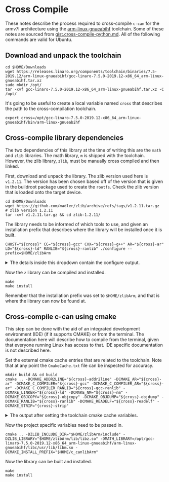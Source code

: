 # Cross Compile

These notes describe the process required to cross-compile `c-can` for the armv7l architecture 
using the [arm-linux-gnueabihf][#gneeabihf] toolchain. Some of these notes are sourced from 
[gist.cross-compile-python.md][#gist]. All of the following commands are valid for Ubuntu.

## Download and unpack the toolchain 

```angular2html
cd $HOME/Downloads
wget https://releases.linaro.org/components/toolchain/binaries/7.5-2019.12/arm-linux-gnueabihf/gcc-linaro-7.5.0-2019.12-x86_64_arm-linux-gnueabihf.tar.xz
sudo mkdir /opt/
tar -xvf gcc-linaro-7.5.0-2019.12-x86_64_arm-linux-gnueabihf.tar.xz -C /opt/
```

It's going to be useful to create a local variable named `cross` that describes the path to the cross-compilation 
toolchain. 
```angular2html
export cross=/opt/gcc-linaro-7.5.0-2019.12-x86_64_arm-linux-gnueabihf/bin/arm-linux-gnueabihf
```

## Cross-compile library dependencies

The two dependencies of this library at the time of writing this are the `math` and `zlib` libraries. The math library, 
`m` is shipped with the toolchain. However, the zlib library, `zlib`, must be manually cross compiled and then linked. 

First, download and unpack the library. The zlib version used here is `v1.2.11`. The version has been chosen based off
of the version that is given in the buildroot package used to create the `rootfs`. Check the zlib version that is 
loaded onto the target device. 
```angular2html
cd $HOME/Downloads
wget https://github.com/madler/zlib/archive/refs/tags/v1.2.11.tar.gz  # zlib version 1.2.11
tar -xvf v1.2.11.tar.gz && cd zlib-1.2.11/
```

The library needs to be informed of which tools to use, and given an installation prefix that describes where the 
library will be installed once it is built. 
```angular2html
CHOST="${cross}" CC="${cross}-gcc" CXX="${cross}-g++" AR="${cross}-ar" LD="${cross}-ld" RANLIB="${cross}-ranlib" ./configure --prefix=$HOME/zlibArm
```
<details><summary>The details inside this dropdown contain the configure output.</summary>

```
Using /opt/gcc-linaro-7.5.0-2019.12-x86_64_arm-linux-gnueabihf/bin/arm-linux-gnueabihf-ar
Using /opt/gcc-linaro-7.5.0-2019.12-x86_64_arm-linux-gnueabihf/bin/arm-linux-gnueabihf-ranlib
Using /opt/gcc-linaro-7.5.0-2019.12-x86_64_arm-linux-gnueabihf/bin/arm-linux-gnueabihf-nm
Checking for shared library support...
Building shared library libz.so.1.2.11 with /opt/gcc-linaro-7.5.0-2019.12-x86_64_arm-linux-gnueabihf/bin/arm-linux-gnueabihf-gcc.
Checking for size_t... Yes.
Checking for off64_t... Yes.
Checking for fseeko... Yes.
Checking for strerror... Yes.
Checking for unistd.h... Yes.
Checking for stdarg.h... Yes.
Checking whether to use vs[n]printf() or s[n]printf()... using vs[n]printf().
Checking for vsnprintf() in stdio.h... Yes.
Checking for return value of vsnprintf()... Yes.
Checking for attribute(visibility) support... Yes.
```

</details>

Now the `z` library can be compiled and installed. 
```angular2html
make
make install
```
Remember that the installation prefix was set to `$HOME/zlibArm`, and that is where the library can now be found at.

## Cross-compile c-can using cmake

This step can be done with the aid of an integrated development environment (IDE) (if it supports CMAKE) or from the 
terminal. The documentation here will describe how to compile from the terminal, given that everyone running Linux has
access to that. IDE specific documentation is not described here.

Set the external cmake cache entries that are related to the toolchain. Note that at any point the `CmakeCache.txt` 
file can be inspected for accuracy. 
```angular2html
mkdir build && cd build
cmake .. -DCMAKE_ADDR2LINE="${cross}-addr2line" -DCMAKE_AR="${cross}-ar" -DCMAKE_C_COMPILER="${cross}-gcc" -DCMAKE_C_COMPILER_AR="${cross}-ar" -DCMAKE_C_COMPILER_RANLIB="${cross}-gcc-ranlib" -DCMAKE_LINKER="${cross}-ld" -DCMAKE_NM="${cross}-nm" -DCMAKE_OBJCOPY="${cross}-objcopy" -DCMAKE_OBJDUMP="${cross}-objdump" -DCMAKE_RANLIB="${cross}-ranlib" -DCMAKE_READELF="${cross}-readelf" -DCMAKE_STRIP="{cross}-strip" 
```

<details><summary>The output after setting the toolchain cmake cache variables.</summary>

```angular2html
-- The C compiler identification is GNU 7.5.0
-- Check for working C compiler: /opt/gcc-linaro-7.5.0-2019.12-x86_64_arm-linux-gnueabihf/bin/arm-linux-gnueabihf-gcc
-- Check for working C compiler: /opt/gcc-linaro-7.5.0-2019.12-x86_64_arm-linux-gnueabihf/bin/arm-linux-gnueabihf-gcc -- works
-- Detecting C compiler ABI info
-- Detecting C compiler ABI info - done
-- Detecting C compile features
-- Detecting C compile features - done
-- Configuring done
-- Generating done
-- Build files have been written to: /path/to/c-can/build
```
</details>

Now the project specific variables need to be passed in. 
```angular2html
cmake .. -DZLIB_INCLUDE_DIR="$HOME/zlibArm/include" -DZLIB_LIBRARY="$HOME/zlibArm/lib/libz.so" -DMATH_LIBRARY=/opt/gcc-linaro-7.5.0-2019.12-x86_64_arm-linux-gnueabihf/arm-linux-gnueabihf/libc/usr/lib/libm.so -DCMAKE_INSTALL_PREFIX="$HOME/c_canlibArm"
```

Now the library can be built and installed.
```angular2html
make
make install
```



[#gneeabihf]: https://releases.linaro.org/components/toolchain/binaries/7.5-2019.12/arm-linux-gnueabihf/
[#gist]: https://gist.github.com/j-c-cook/2a291dc0bfaa2f6639272e344ff66e62
